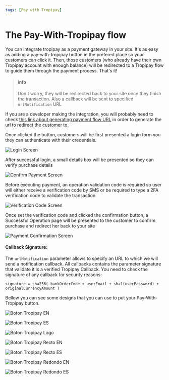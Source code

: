 ```yaml
---
tags: [Pay with Tropipay]
---
```

# The Pay-With-Tropipay flow

You can integrate tropipay as a payment gateway in your site. It's as easy as adding a pay-with-tropipay button in the prefered place so your customers can click it. Then, those customers (who already have their own Tropipay account with enough balance) will be redirected to a Tropipay flow to guide them through the payment process. That's it!

<!-- theme: info -->
>#### info
> Don't worry, they will be redirected back to your site once they finish the transaction. Also a callback will be sent to specified ``urlNotification`` URL

If you are a developer making the integration, you will probably need to check [this link about generating payment flow URL](/reference/Tropipay-API.v2.yaml/paths/~1movements~1in~1with_tpp_url/post) in order to generate the url to redirect the customer to.

Once clicked the button, customers will be first presented a login form you they can authenticate with their credentials. 

![Login Screen](../../assets/images/paga-con-tropipay-1.jpg)

After successful login, a small details box will be presented so they can verify purchase details

![Confirm Payment Screen](../../assets/images/paga-con-tropipay-2.jpg)


Before executing payment, an operation validation code is required so user will either receive a verification code by SMS or be required to type a 2FA verification code to validate the transaction

![Verification Code Screen](../../assets/images/paga-con-tropipay-3.jpg)

Once set the verification code and clicked the confirmation button, a Successful Operation page will be presented to the customer to confirm purchase and redirect her back to your site

![Payment Confirmation Screen](../../assets/images/paga-con-tropipay-5.jpg)

#### Callback Signature: 

The `urlNotification` parameter allows to specify an URL to which we will send a notification callback.
All callbacks contains the parameter signature that validate it is a verified Tropipay Callback. 
You need to check the signature of any callback for security reasons:

`signature = sha256( bankOrderCode + userEmail + sha1(userPassword) + originalCurrencyAmount )
`

Bellow you can see some designs that you can use to put your Pay-With-Tropipay button.

![Boton Tropipay EN](../../assets/images/boton-tropipay-en.png)

![Boton Tropipay ES](../../assets/images/boton-tropipay-es.png)

![Boton Tropipay Logo](../../assets/images/boton-tropipay-logo.png)

![Boton Tropipay Recto EN](../../assets/images/boton-tropipay-recto-EN.png)

![Boton Tropipay Recto ES](../../assets/images/boton-tropipay-recto-ES.png)

![Boton Tropipay Redondo EN](../../assets/images/boton-tropipay-redondo-EN.png)

![Boton Tropipay Redondo ES](../../assets/images/boton-tropipay-redondo-ES.png)